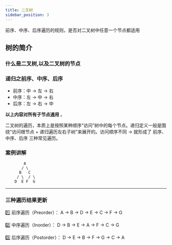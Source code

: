 ```yaml
---
title: 二叉树
sidebar_position: 3
---
```


前序、中序、后序遍历的规则，是否对二叉树中任意一个节点都适用

## 树的简介
### 什么是二叉树,以及二叉树的节点

### 递归之前序、中序、后序
- 前序：中 → 左 → 右
- 中序：左 → 中 → 右
- 后序：左 → 右 → 中

**以上内容对所有子节点通用** 。

二叉树的遍历，本质上是按照某种顺序“访问”树中的每个节点。递归定义一般是围绕“访问根节点 + 递归遍历左右子树”来展开的。访问顺序不同 → 就形成了 前序、中序、后序 三种常见遍历。

### 案例讲解

```
        A
       / \
      B   C
     / \  / \
    D  E F  G
```

---

### 三种遍历结果更新

1️⃣ 前序遍历（Preorder）： A → B → D → E → C → F → G

2️⃣ 中序遍历（Inorder）： D → B → E → A → F → C → G

3️⃣ 后序遍历（Postorder）： D → E → B → F → G → C → A
